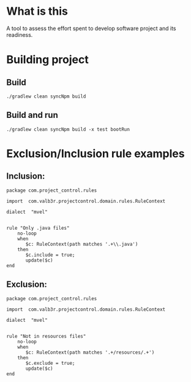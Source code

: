 # What is this 

A tool to assess the effort spent to develop software project and its readiness.


# Building project

## Build

```shell
./gradlew clean syncNpm build
```

## Build and run

```shell
./gradlew clean syncNpm build -x test bootRun
```


# Exclusion/Inclusion rule examples

## Inclusion:

```drools
package com.project_control.rules

import  com.valb3r.projectcontrol.domain.rules.RuleContext

dialect  "mvel"


rule "Only .java files"
    no-loop
    when
       $c: RuleContext(path matches '.+\\.java')
    then
       $c.include = true;
       update($c)
end
```

## Exclusion:

```drools
package com.project_control.rules

import  com.valb3r.projectcontrol.domain.rules.RuleContext

dialect  "mvel"


rule "Not in resources files"
    no-loop
    when
       $c: RuleContext(path matches '.+/resources/.+')
    then
       $c.exclude = true;
       update($c)
end
```